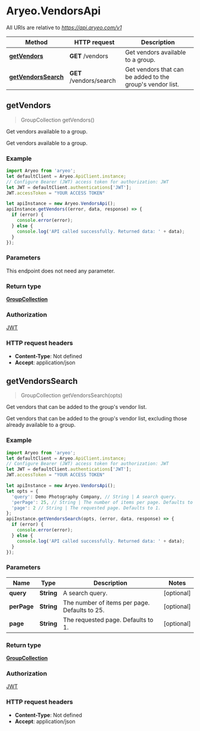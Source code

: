 # Aryeo.VendorsApi

All URIs are relative to *https://api.aryeo.com/v1*

Method | HTTP request | Description
------------- | ------------- | -------------
[**getVendors**](VendorsApi.md#getVendors) | **GET** /vendors | Get vendors available to a group.
[**getVendorsSearch**](VendorsApi.md#getVendorsSearch) | **GET** /vendors/search | Get vendors that can be added to the group&#39;s vendor list.



## getVendors

> GroupCollection getVendors()

Get vendors available to a group.

Get vendors available to a group.

### Example

```javascript
import Aryeo from 'aryeo';
let defaultClient = Aryeo.ApiClient.instance;
// Configure Bearer (JWT) access token for authorization: JWT
let JWT = defaultClient.authentications['JWT'];
JWT.accessToken = "YOUR ACCESS TOKEN"

let apiInstance = new Aryeo.VendorsApi();
apiInstance.getVendors((error, data, response) => {
  if (error) {
    console.error(error);
  } else {
    console.log('API called successfully. Returned data: ' + data);
  }
});
```

### Parameters

This endpoint does not need any parameter.

### Return type

[**GroupCollection**](GroupCollection.md)

### Authorization

[JWT](../README.md#JWT)

### HTTP request headers

- **Content-Type**: Not defined
- **Accept**: application/json


## getVendorsSearch

> GroupCollection getVendorsSearch(opts)

Get vendors that can be added to the group&#39;s vendor list.

Get vendors that can be added to the group&#39;s vendor list, excluding those already available to a group. 

### Example

```javascript
import Aryeo from 'aryeo';
let defaultClient = Aryeo.ApiClient.instance;
// Configure Bearer (JWT) access token for authorization: JWT
let JWT = defaultClient.authentications['JWT'];
JWT.accessToken = "YOUR ACCESS TOKEN"

let apiInstance = new Aryeo.VendorsApi();
let opts = {
  'query': Demo Photography Company, // String | A search query.
  'perPage': 25, // String | The number of items per page. Defaults to 25.
  'page': 2 // String | The requested page. Defaults to 1.
};
apiInstance.getVendorsSearch(opts, (error, data, response) => {
  if (error) {
    console.error(error);
  } else {
    console.log('API called successfully. Returned data: ' + data);
  }
});
```

### Parameters


Name | Type | Description  | Notes
------------- | ------------- | ------------- | -------------
 **query** | **String**| A search query. | [optional] 
 **perPage** | **String**| The number of items per page. Defaults to 25. | [optional] 
 **page** | **String**| The requested page. Defaults to 1. | [optional] 

### Return type

[**GroupCollection**](GroupCollection.md)

### Authorization

[JWT](../README.md#JWT)

### HTTP request headers

- **Content-Type**: Not defined
- **Accept**: application/json

